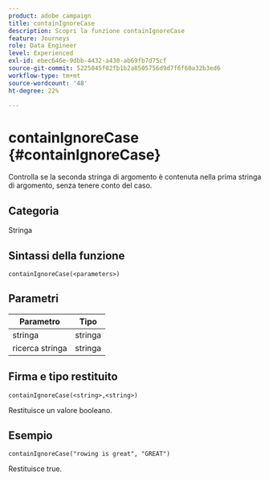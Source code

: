 ```yaml
---
product: adobe campaign
title: containIgnoreCase
description: Scopri la funzione containIgnoreCase
feature: Journeys
role: Data Engineer
level: Experienced
exl-id: ebec646e-9dbb-4432-a430-ab69fb7d75cf
source-git-commit: 5225045f02fb1b2a8505756d9d7f6f60a32b3ed6
workflow-type: tm+mt
source-wordcount: '48'
ht-degree: 22%

---
```


# containIgnoreCase {#containIgnoreCase}

Controlla se la seconda stringa di argomento è contenuta nella prima stringa di argomento, senza tenere conto del caso.

## Categoria

Stringa

## Sintassi della funzione

`containIgnoreCase(<parameters>)`

## Parametri

| Parametro | Tipo |
|-----------|------------------|
| stringa | stringa |
| ricerca stringa | stringa |

## Firma e tipo restituito

`containIgnoreCase(<string>,<string>)`

Restituisce un valore booleano.

## Esempio

`containIgnoreCase("rowing is great", "GREAT")`

Restituisce true.
